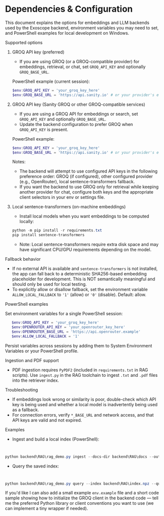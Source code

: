 # Dependencies & Configuration

This document explains the options for embeddings and LLM backends used by the Exoscope backend, environment variables you may need to set, and PowerShell examples for local development on Windows.

Supported options

1) GROQ API key (preferred)
   - If you are using GROQ (or a GROQ-compatible provider) for embeddings, retrieval, or chat, set `GROQ_API_KEY` and optionally `GROQ_BASE_URL`.

   PowerShell example (current session):

   ```powershell
   $env:GROQ_API_KEY = 'your_groq_key_here'
   $env:GROQ_BASE_URL = 'https://api.sanity.io' # or your provider's endpoint
   ```

2) GROQ API key (Sanity GROQ or other GROQ-compatible services)
   - If you are using a GROQ API for embeddings or search, set `GROQ_API_KEY` and optionally `GROQ_BASE_URL`.
   - Update the backend configuration to prefer GROQ when `GROQ_API_KEY` is present.

   PowerShell example:

   ```powershell
   $env:GROQ_API_KEY = 'your_groq_key_here'
   $env:GROQ_BASE_URL = 'https://api.sanity.io' # or your provider's endpoint
   ```

   Notes:
   - The backend will attempt to use configured API keys in the following preference order: GROQ (if configured), other configured provider (e.g., OpenRouter), local sentence-transformers fallback.
   - If you want the backend to use GROQ only for retrieval while keeping another provider for chat, configure both keys and the appropriate client selectors in your env or settings file.

3) Local sentence-transformers (on-machine embeddings)
   - Install local models when you want embeddings to be computed locally:

   ```powershell
   python -m pip install -r requirements.txt
   pip install sentence-transformers
   ```

   - Note: Local sentence-transformers require extra disk space and may have significant CPU/GPU requirements depending on the model.

Fallback behavior

- If no external API is available and `sentence-transformers` is not installed, the app can fall back to a deterministic SHA256-based embedding placeholder for development. This is NOT semantically meaningful and should only be used for local testing.
- To explicitly allow or disallow fallback, set the environment variable `ALLOW_LOCAL_FALLBACK` to `'1'` (allow) or `'0'` (disable). Default: allow.

PowerShell examples

Set environment variables for a single PowerShell session:

```powershell
   $env:GROQ_API_KEY = 'your_groq_key_here'
   $env:OPENROUTER_API_KEY = 'your_openrouter_key_here'
   $env:OPENROUTER_BASE_URL = 'https://api.openrouter.example'
   $env:ALLOW_LOCAL_FALLBACK = '1'
```

Persist variables across sessions by adding them to System Environment Variables or your PowerShell profile.

Ingestion and PDF support

- PDF ingestion requires `PyPDF2` (included in `requirements.txt` in RAG scripts). Use `ingest.py` in the RAG toolchain to ingest `.txt` and `.pdf` files into the retriever index.

Troubleshooting

- If embeddings look wrong or similarity is poor, double-check which API key is being used and whether a local model is inadvertently being used as a fallback.
- For connection errors, verify `*_BASE_URL` and network access, and that API keys are valid and not expired.

Examples

- Ingest and build a local index (PowerShell):

```powershell


python backend\RAG\rag_demo.py ingest --docs-dir backend\RAG\docs --out backend\RAG\index.npz
```

- Query the saved index:

```powershell


python backend\RAG\rag_demo.py query --index backend\RAG\index.npz --query "How are exoplanets detected using the transit method?"
```

If you'd like I can also add a small example `env.example` file and a short code sample showing how to initialize the GROQ client in the backend code — tell me the preferred Python library or client conventions you want to use (we can implement a tiny wrapper if needed).